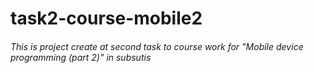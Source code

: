 # task2-course-mobile2
###### This is project create at second task to course work for "Mobile device programming (part 2)" in subsutis
